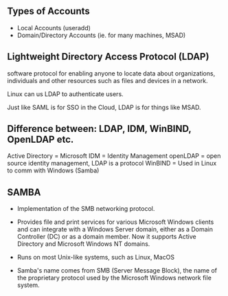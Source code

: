 ## Types of Accounts
- Local Accounts (useradd)
- Domain/Directory Accounts (ie. for many machines, MSAD)

## Lightweight Directory Access Protocol (LDAP)
software protocol for enabling anyone to locate data about organizations, individuals and other resources such as files and devices in a network.

Linux can us LDAP to authenticate users.

Just like SAML is for SSO in the Cloud, LDAP is for things like MSAD.

## Difference between: LDAP, IDM, WinBIND, OpenLDAP etc.
Active Directory = Microsoft
IDM = Identity Management
openLDAP = open source identity management, LDAP is a protocol
WinBIND = Used in Linux to comm with Windows (Samba)

## SAMBA
- Implementation of the SMB networking protocol.
- Provides file and print services for various Microsoft Windows clients and can integrate with a Windows Server domain, either as a Domain Controller (DC) or as a domain member. Now it supports Active Directory and Microsoft Windows NT domains.

- Runs on most Unix-like systems, such as Linux, MacOS 
- Samba's name comes from SMB (Server Message Block), the name of the proprietary protocol used by the Microsoft Windows network file system.